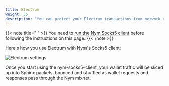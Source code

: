 ```yaml
---
title: Electrum
weight: 35
description: "You can protect your Electrum transactions from network eavesdroppers using the Nym mixnet. Here's how."
---
```


{{< note title=" " >}}
You need to [run the Nym Socks5 client](/docs/use-apps/) before following the instructions on this page.
{{< /note >}}


Here's how you use Electrum with Nym's Socks5 client:

![Electrum settings](/docs/images/wallet-proxy-settings/electrum.gif)

Once you start using the nym-socks5-client, your wallet traffic will be sliced up into Sphinx packets, bounced and shuffled as wallet requests and responses pass through the Nym mixnet.
